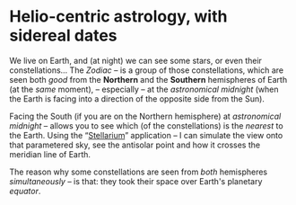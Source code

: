 # Helio-centric astrology, with sidereal dates
We live on Earth, and (at night) we can see some stars, or even their constellations… The *Zodiac* – is a group of those constellations, which are seen both *good* from the **Northern** and the **Southern** hemispheres of Earth (at the *same* moment), – especially – at the *astronomical midnight* (when the Earth is facing into a direction of the opposite side from the Sun).

Facing the South (if you are on the Northern hemisphere) at *astronomical midnight* – allows you to see which (of the constellations) is the *nearest* to the Earth. Using the “[Stellarium](http://stellarium.org/)” application – I can simulate the view onto that parametered sky, see the antisolar point and how it crosses the meridian line of Earth.

The reason why some constellations are seen from *both* hemispheres *simultaneously* – is that: they took their space over Earth's planetary *equator*.
